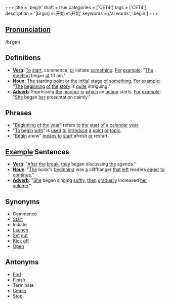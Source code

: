 +++
title = 'begin'
draft = true
categories = ['CET4']
tags = ['CET4']
description = '[biˈgin] vi.开始 vt.开始'
keywords = ['ai words', 'begin']
+++

## [Pronunciation](/en/post/pronunciation/)
/bɪˈɡɪn/

## Definitions
- **[Verb](/en/post/verb/)**: [To](/en/post/to/) [start](/en/post/start/), commence, [or](/en/post/or/) initiate [something](/en/post/something/). [For](/en/post/for/) [example](/en/post/example/): "[The](/en/post/the/) [meeting](/en/post/meeting/) began [at](/en/post/at/) 10 am."
- **[Noun](/en/post/noun/)**: [The](/en/post/the/) starting [point](/en/post/point/) [or](/en/post/or/) [the](/en/post/the/) [initial](/en/post/initial/) [stage](/en/post/stage/) [of](/en/post/of/) [something](/en/post/something/). [For](/en/post/for/) [example](/en/post/example/): "[The](/en/post/the/) [beginning](/en/post/beginning/) [of](/en/post/of/) [the](/en/post/the/) [story](/en/post/story/) is [quite](/en/post/quite/) intriguing."
- **[Adverb](/en/post/adverb/)**: Expressing [the](/en/post/the/) [manner](/en/post/manner/) [in](/en/post/in/) [which](/en/post/which/) an [action](/en/post/action/) starts. [For](/en/post/for/) [example](/en/post/example/): "[She](/en/post/she/) began [her](/en/post/her/) presentation calmly."

## Phrases
- "[Beginning](/en/post/beginning/) [of](/en/post/of/) [the](/en/post/the/) [year](/en/post/year/)" refers [to](/en/post/to/) [the](/en/post/the/) [start](/en/post/start/) [of](/en/post/of/) [a](/en/post/a/) [calendar](/en/post/calendar/) [year](/en/post/year/).
- "[To](/en/post/to/) [begin](/en/post/begin/) [with](/en/post/with/)" is [used](/en/post/used/) [to](/en/post/to/) [introduce](/en/post/introduce/) [a](/en/post/a/) [point](/en/post/point/) [or](/en/post/or/) [topic](/en/post/topic/).
- "[Begin](/en/post/begin/) anew" [means](/en/post/means/) [to](/en/post/to/) [start](/en/post/start/) afresh [or](/en/post/or/) restart.

## [Example](/en/post/example/) Sentences
- **[Verb](/en/post/verb/)**: "[After](/en/post/after/) [the](/en/post/the/) [break](/en/post/break/), [they](/en/post/they/) began discussing [the](/en/post/the/) agenda."
- **[Noun](/en/post/noun/)**: "[The](/en/post/the/) book's [beginning](/en/post/beginning/) was [a](/en/post/a/) cliffhanger [that](/en/post/that/) [left](/en/post/left/) readers [eager](/en/post/eager/) [to](/en/post/to/) [continue](/en/post/continue/)."
- **[Adverb](/en/post/adverb/)**: "[She](/en/post/she/) began singing [softly](/en/post/softly/), [then](/en/post/then/) [gradually](/en/post/gradually/) increased [her](/en/post/her/) [volume](/en/post/volume/)."

## Synonyms
- Commence
- [Start](/en/post/start/)
- Initiate
- [Launch](/en/post/launch/)
- [Set](/en/post/set/) [out](/en/post/out/)
- [Kick](/en/post/kick/) [off](/en/post/off/)
- [Open](/en/post/open/)

## Antonyms
- [End](/en/post/end/)
- [Finish](/en/post/finish/)
- Terminate
- [Cease](/en/post/cease/)
- [Stop](/en/post/stop/)
